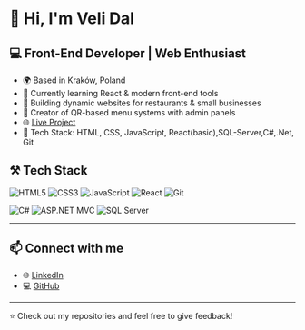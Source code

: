 # 👋 Hi, I'm Veli Dal

## 💻 Front-End Developer | Web Enthusiast

- 🌍 Based in Kraków, Poland
- 🧠 Currently learning React & modern front-end tools
- 🚀 Building dynamic websites for restaurants & small businesses
- 📱 Creator of QR-based menu systems with admin panels
- 🌐 [Live Project](https://orientexpresskebapmenu.com/)
- 🧰 Tech Stack: HTML, CSS, JavaScript, React(basic),SQL-Server,C#,.Net, Git

 ## ⚒️ Tech Stack

![HTML5](https://img.shields.io/badge/HTML5-E34F26?logo=html5&logoColor=white)
![CSS3](https://img.shields.io/badge/CSS3-1572B6?logo=css3&logoColor=white)
![JavaScript](https://img.shields.io/badge/JavaScript-F7DF1E?logo=javascript&logoColor=black)
![React](https://img.shields.io/badge/React-20232A?logo=react&logoColor=61DAFB)
![Git](https://img.shields.io/badge/Git-F05032?logo=git&logoColor=white)

<!-- Backend / Microsoft stack -->
![C#](https://img.shields.io/badge/C%23-239120?logo=c-sharp&logoColor=white)
![ASP.NET MVC](https://img.shields.io/badge/ASP.NET%20MVC-512BD4?logo=.net&logoColor=white)
![SQL Server](https://img.shields.io/badge/SQL%20Server-CC2927?logo=microsoftsqlserver&logoColor=white)


---

## 📫 Connect with me

- 🌐 [LinkedIn](https://www.linkedin.com/in/veli-dal-929a8a297/)
- 💻 [GitHub](https://github.com/dalveli)

---

⭐️ Check out my repositories and feel free to give feedback!


